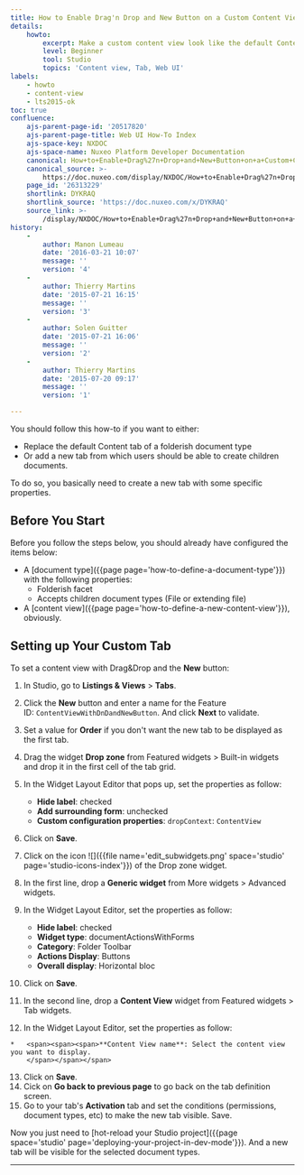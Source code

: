 ```yaml
---
title: How to Enable Drag'n Drop and New Button on a Custom Content View
details:
    howto:
        excerpt: Make a custom content view look like the default Content tab.
        level: Beginner
        tool: Studio
        topics: 'Content view, Tab, Web UI'
labels:
    - howto
    - content-view
    - lts2015-ok
toc: true
confluence:
    ajs-parent-page-id: '20517820'
    ajs-parent-page-title: Web UI How-To Index
    ajs-space-key: NXDOC
    ajs-space-name: Nuxeo Platform Developer Documentation
    canonical: How+to+Enable+Drag%27n+Drop+and+New+Button+on+a+Custom+Content+View
    canonical_source: >-
        https://doc.nuxeo.com/display/NXDOC/How+to+Enable+Drag%27n+Drop+and+New+Button+on+a+Custom+Content+View
    page_id: '26313229'
    shortlink: DYKRAQ
    shortlink_source: 'https://doc.nuxeo.com/x/DYKRAQ'
    source_link: >-
        /display/NXDOC/How+to+Enable+Drag%27n+Drop+and+New+Button+on+a+Custom+Content+View
history:
    - 
        author: Manon Lumeau
        date: '2016-03-21 10:07'
        message: ''
        version: '4'
    - 
        author: Thierry Martins
        date: '2015-07-21 16:15'
        message: ''
        version: '3'
    - 
        author: Solen Guitter
        date: '2015-07-21 16:06'
        message: ''
        version: '2'
    - 
        author: Thierry Martins
        date: '2015-07-20 09:17'
        message: ''
        version: '1'

---
```

You should follow this how-to if you want to either:

*   Replace the default Content tab of a folderish document type
*   Or add a new tab from which users should be able to create children documents.

To do so, you basically need to create a new tab with some specific properties.

## Before You Start

Before you follow the steps below, you should already have configured the items below:

*   A [document type]({{page page='how-to-define-a-document-type'}}) with the following properties:
    *   Folderish facet
    *   Accepts children document types (File or extending file)
*   A [content view]({{page page='how-to-define-a-new-content-view'}}), obviously.

## Setting up Your Custom Tab

To set a content view with Drag&Drop and the **New** button:

1.  In Studio, go to **Listings & Views** > **Tabs**.
2.  Click the **New** button and enter a name for the Feature ID:&nbsp;`ContentViewWithDnDandNewButton`. And click **Next** to validate.
3.  Set a value for **Order** if you don't want the new tab to be displayed as the first tab.
4.  Drag the widget **Drop zone** from Featured widgets > Built-in widgets and drop it in the first cell of the tab grid.
5.  In the Widget Layout Editor that pops up, set the properties as follow:

    *   **Hide label**: checked
    *   **Add surrounding form**: unchecked
    *   **Custom configuration properties**: `dropContext`: `ContentView`
6.  Click on **Save**.
7.  Click on the icon&nbsp;![]({{file name='edit_subwidgets.png' space='studio' page='studio-icons-index'}}) of the Drop zone widget.
8.  In the first line, drop a **Generic widget** from More widgets > Advanced widgets.
9.  In the Widget Layout Editor, set the properties as follow:

    *   **Hide label**: checked
    *   **Widget type**: documentActionsWithForms
    *   **Category**: Folder Toolbar
    *   **Actions Display**: Buttons
    *   **Overall display**: Horizontal bloc
10.  Click on **Save**.
11.  In the second line, drop a **Content View** widget from&nbsp;<span>Featured widgets > Tab widgets.</span>
12.  <span><span><span>In the Widget Layout Editor, set the properties as follow:</span></span></span>

    *   <span><span><span>**Content View name**: Select the content view you want to display.
        </span></span></span>
13.  <span>Click on **Save**.
    </span>
14.  <span>Cick on **Go back to previous page** to go back on the tab definition screen.</span>
15.  <span>Go to your tab's **Activation** tab and set the conditions (permissions, document types, etc) to make the new tab visible. Save.</span>

<span>Now you just need to [hot-reload your Studio project]({{page space='studio' page='deploying-your-project-in-dev-mode'}}). And a new tab will be visible for the selected document types.</span>

<span>
</span>

* * *